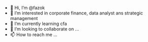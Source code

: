 - 👋 Hi, I’m @fazok
- 👀 I’m interested in corporate finance, data analyst ans strategic management
- 🌱 I’m currently learning  cfa
- 💞️ I’m looking to collaborate on ...
- 📫 How to reach me ...

<!---
fazok/fazok is a ✨ special ✨ repository because its `README.md` (this file) appears on your GitHub profile.
You can click the Preview link to take a look at your changes.
--->
